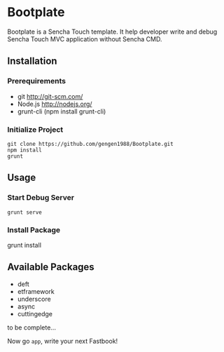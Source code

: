 Bootplate
=========
Bootplate is a Sencha Touch template. It help developer write and debug Sencha Touch MVC application without Sencha CMD.

Installation
---------

### Prerequirements ###
 - git http://git-scm.com/
 - Node.js http://nodejs.org/
 - grunt-cli (npm install grunt-cli)

### Initialize Project ###
```
git clone https://github.com/gengen1988/Bootplate.git
npm install
grunt
```

Usage
---------
### Start Debug Server ###
```
grunt serve
```

### Install Package ###
grunt install <package-name>

Available Packages
---------
 - deft
 - etframework
 - underscore
 - async
 - cuttingedge

to be complete...

Now go ```app```, write your next Fastbook!